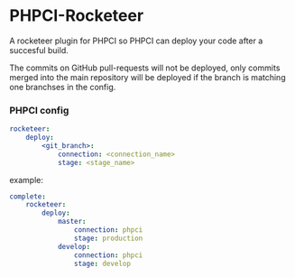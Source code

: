 # PHPCI-Rocketeer

A rocketeer plugin for PHPCI so PHPCI can deploy your code after a succesful build.

The commits on GitHub pull-requests will not be deployed, only commits merged into the main repository will be deployed
if the branch is matching one branchses in the config.

### PHPCI config

```yml
rocketeer:
    deploy:
        <git_branch>:
            connection: <connection_name>
            stage: <stage_name>
```

example:

```yml
complete:
    rocketeer:
        deploy:
            master:
                connection: phpci
                stage: production
            develop:
                connection: phpci
                stage: develop
```
